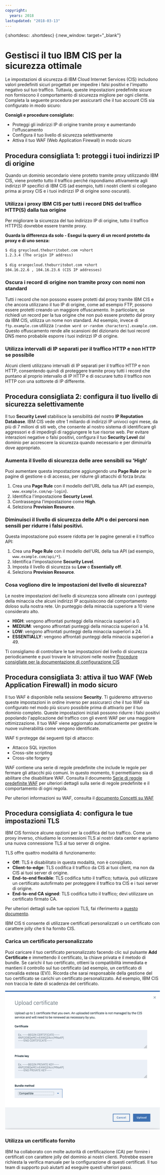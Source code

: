 ```yaml
---
copyright:
  years: 2018
lastupdated: "2018-03-13"
---
```


{:shortdesc: .shortdesc}
{:new_window: target="_blank"}

# Gestisci il tuo IBM CIS per la sicurezza ottimale

Le impostazioni di sicurezza di IBM Cloud Internet Services (CIS) includono valori predefiniti sicuri progettati per impedire i falsi positivi e l'impatto negativo sul tuo traffico. Tuttavia, queste impostazioni predefinite sicure non forniscono il comportamento di sicurezza migliore per ogni cliente. Completa la seguente procedura per assicurarti che il tuo account CIS sia configurato in modo sicuro:

**Consigli e procedure consigliate:**

* Proteggi gli indirizzi IP di origine tramite proxy e aumentando l'offuscamento
* Configura il tuo livello di sicurezza selettivamente
* Attiva il tuo WAF (Web Application Firewall) in modo sicuro

## Procedura consigliata 1: proteggi i tuoi indirizzi IP di origine 

Quando un dominio secondario viene protetto tramite proxy utilizzando IBM CIS, viene protetto tutto il traffico perché rispondiamo attivamente agli indirizzi IP specifici di IBM CIS (ad esempio, tutti i nostri clienti si collegano prima ai proxy CIS e i tuoi indirizzi IP di origine sono oscurati).

### Utilizza i proxy IBM CIS per tutti i record DNS del traffico HTTP(S) dalla tua origine

Per migliorare la sicurezza del tuo indirizzo IP di origine, tutto il traffico HTTP(S) dovrebbe essere tramite proxy.

**Guarda la differenza da solo - Esegui la query di un record protetto da proxy e di uno senza:**

```
$ dig greycloud.theburritobot.com +short
1.2.3.4 (The origin IP address)

$ dig orangecloud.theburritobot.com +short
104.16.22.6 , 104.16.23.6 (CIS IP addresses)
```

### Oscura i record di origine non tramite proxy con nomi non standard
Tutti i record che non possono essere protetti dal proxy tramite IBM CIS e che ancora utilizzano il tuo IP di origine, come ad esempio FTP, possono essere protetti creando un maggiore offuscamento. In particolare, se richiedi un record per la tua origine che non può essere protetto dal proxy da IBM CIS, utilizza un nome non standard. Ad esempio, invece di `ftp.example.com` utilizza `[random word or-random characters].example.com.` Questo offuscamento rende alle scansioni del dizionario dei tuoi record DNS meno probabile esporre i tuoi indirizzi IP di origine.

### Utilizza intervalli di IP separati per il traffico HTTP e non HTTP se possibile
Alcuni clienti utilizzano intervalli di IP separati per il traffico HTTP e non HTTP, consentendo quindi di proteggere tramite proxy tutti i record che puntano al proprio intervallo di IP HTTP e di oscurare tutto il traffico non HTTP con una sottorete di IP differente.

## Procedura consigliata 2: configura il tuo livello di sicurezza selettivamente 
Il tuo **Security Level** stabilisce la sensibilità del nostro **IP Reputation Database**. IBM CIS vede oltre 1 miliardo di indirizzi IP univoci ogni mese, da più di 7 milioni di siti web, che consente al nostro sistema di identificare gli aggressori e di impedirgli di raggiungere le tue risorse web. Per evitare interazioni negative o falsi positivi, configura il tuo **Security Level** dal dominio per accrescere la sicurezza quando necessario e per diminuirla dove appropriato.

### Aumenta il livello di sicurezza delle aree sensibili su 'High'
Puoi aumentare questa impostazione aggiungendo una **Page Rule** per le pagine di gestione o di accesso, per ridurre gli attacchi di forza bruta:

1. Crea una **Page Rule** con il modello dell'URL della tua API (ad esempio, `www.example.com/wp-login`). 
2. Identifica l'impostazione **Securty Level**.
3. Contrassegna l'impostazione come **High**.
4. Seleziona **Provision Resource**.

### Diminuisci il livello di sicurezza delle API o dei percorsi non sensili per ridurre i falsi positivi.
Questa impostazione può essere ridotta per le pagine generali e il traffico API: 

1. Crea una **Page Rule** con il modello dell'URL della tua API (ad esempio, `www.example.com/api/*`).
2. Identifica l'impostazione **Security Level**.
3. Imposta il livello di sicurezza su **Low** o **Essentially off**.
4. Seleziona **Provision Resource**.

### Cosa vogliono dire le impostazioni del livello di sicurezza?
Le nostre impostazioni del livello di sicurezza sono allineate con i punteggi della minaccia che alcuni indirizzi IP acquisiscono dal comportamento doloso sulla nostra rete. Un punteggio della minaccia superiore a 10 viene considerato alto.

* **HIGH**: vengono affrontati punteggi della minaccia superiori a 0.
* **MEDIUM**: vengono affrontati punteggi della minaccia superiori a 14.
* **LOW**: vengono affrontati punteggi della minaccia superiori a 24.
* **ESSENTIALLY**: vengono affrontati punteggi della minaccia superiori a 49.

Ti consigliamo di controllare le tue impostazioni del livello di sicurezza periodicamente e puoi trovare le istruzioni nelle nostre [Procedure consigliate per la documentazione di configurazione CIS](best-practices.html)

## Procedura consigliata 3: attiva il tuo WAF (Web Application Firewall) in modo sicuro
Il tuo WAF è disponibile nella sessione **Security**. Ti guideremo attraverso queste impostazioni in ordine inverso per assicurarci che il tuo WAF sia configurato nel modo più sicuro possibile prima di attivarlo per il tuo dominio completo. Queste impostazioni iniziali possono ridurre i falsi positivi popolando l'applicazione del traffico con gli eventi WAF per una maggiore ottimizzazione. Il tuo WAF viene aggiornato automaticamente per gestire le nuove vulnerabilità come vengono identificate.

WAF ti protegge dai seguenti tipi di attacco:
* Attacco SQL injection
* Cross-site scripting
* Cross-site forgery

WAF contiene una serie di regole predefinite che include le regole per fermare gli attacchi più comuni. In questo momento, ti permettiamo sia di abilitare che disabilitare WAF. Consulta il documento [Serie di regole predefinite WAF](waf-rule-set.html) per ulteriori dettagli sulla serie di regole predefinite e il comportamento di ogni regola.

Per ulteriori informazioni su WAF, consulta il [documento Concetti su WAF](waf-concept.html)

## Procedura consigliata 4: configura le tue impostazioni TLS
IBM CIS fornisce alcune opzioni per la codifica del tuo traffico. Come un proxy inverso, chiudiamo le connessioni TLS ai nostri data center e apriamo una nuova connessione TLS al tuo server di origine. 

TLS offre quattro modalità di funzionamento:
* **Off**: TLS è disabilitato in questa modalità, non è consigliato.
* **Client-to-edge**: TLS codifica il traffico da CIS ai tuoi client, ma non da CIS ai tuoi server di origine.
* **End-to-end flexible**: TLS codifica tutto il traffico; tuttavia, può utilizzare un certificato autofirmato per proteggere il traffico tra CIS e i tuoi server di origine.
* **End-to-end CA signed**: TLS codifica tutto il traffico; devi utilizzare un certificato firmato CA.

Per ulteriori dettagli sulle tue opzioni TLS, fai riferimento a [questo documento](ssl-options.html).

IBM CIS ti consente di utilizzare certificati personalizzati o un certificato con carattere jolly che ti ha fornito CIS.

### Carica un certificato personalizzato
Puoi caricare il tuo certificato personalizzato facendo clic sul pulsante **Add Certificate** e immettendo il certificato, la chiave privata e il metodo di bundle. Se carichi il tuo certificato, ottieni la compatibilità immediata e mantieni il controllo sul tuo certificato (ad esempio, un certificato di convalida estesa (EV)). Ricorda che sarai responsabile della gestione del tuo certificato se carichi un certificato personalizzato. Ad esempio, IBM CIS non traccia le date di scadenza del certificato. 

![certificato-personalizzato](images/upload-custom-certificate.png)

### Utilizza un certificato fornito
IBM ha collaborato con molte autorità di certificazione (CA) per fornire i certificati con carattere jolly del dominio ai nostri clienti. Potrebbe essere richiesta la verifica manuale per la configurazione di questi certificati. Il tuo team di supporto può aiutarti ad eseguire questi ulteriori passi. 
